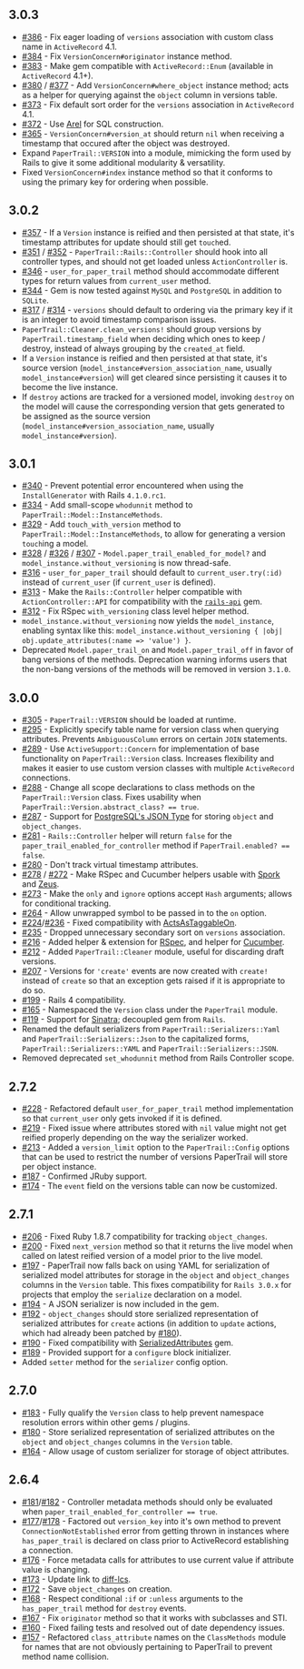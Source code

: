 ## 3.0.3

  - [#386](https://github.com/airblade/paper_trail/issues/386) - Fix eager loading of `versions` association with custom class name
    in `ActiveRecord` 4.1.
  - [#384](https://github.com/airblade/paper_trail/issues/384) - Fix `VersionConcern#originator` instance method.
  - [#383](https://github.com/airblade/paper_trail/pull/383) - Make gem compatible with `ActiveRecord::Enum` (available in `ActiveRecord` 4.1+).
  - [#380](https://github.com/airblade/paper_trail/pull/380) / [#377](https://github.com/airblade/paper_trail/issues/377) -
    Add `VersionConcern#where_object` instance method; acts as a helper for querying against the `object` column in versions table.
  - [#373](https://github.com/airblade/paper_trail/pull/373) - Fix default sort order for the `versions` association in `ActiveRecord` 4.1.
  - [#372](https://github.com/airblade/paper_trail/pull/372) - Use [Arel](https://github.com/rails/arel) for SQL construction.
  - [#365](https://github.com/airblade/paper_trail/issues/365) - `VersionConcern#version_at` should return `nil` when receiving a timestamp
    that occured after the object was destroyed.
  - Expand `PaperTrail::VERSION` into a module, mimicking the form used by Rails to give it some additional modularity & versatility.
  - Fixed `VersionConcern#index` instance method so that it conforms to using the primary key for ordering when possible.

## 3.0.2

  - [#357](https://github.com/airblade/paper_trail/issues/357) - If a `Version` instance is reified and then persisted at that state,
    it's timestamp attributes for update should still get `touch`ed.
  - [#351](https://github.com/airblade/paper_trail/pull/351) / [#352](https://github.com/airblade/paper_trail/pull/352) -
    `PaperTrail::Rails::Controller` should hook into all controller types, and should not get loaded unless `ActionController` is.
  - [#346](https://github.com/airblade/paper_trail/pull/346) - `user_for_paper_trail` method should accommodate different types
    for return values from `current_user` method.
  - [#344](https://github.com/airblade/paper_trail/pull/344) - Gem is now tested against `MySQL` and `PostgreSQL` in addition to `SQLite`.
  - [#317](https://github.com/airblade/paper_trail/issues/317) / [#314](https://github.com/airblade/paper_trail/issues/314) -
    `versions` should default to ordering via the primary key if it is an integer to avoid timestamp comparison issues.
  - `PaperTrail::Cleaner.clean_versions!` should group versions by `PaperTrail.timestamp_field` when deciding which ones to
    keep / destroy, instead of always grouping by the `created_at` field.
  - If a `Version` instance is reified and then persisted at that state, it's source version
    (`model_instance#version_association_name`, usually `model_instance#version`) will get cleared since persisting it causes it to
    become the live instance.
  - If `destroy` actions are tracked for a versioned model, invoking `destroy` on the model will cause the corresponding version that
    gets generated to be assigned as the source version (`model_instance#version_association_name`, usually `model_instance#version`).

## 3.0.1

  - [#340](https://github.com/airblade/paper_trail/issues/340) - Prevent potential error encountered when using the `InstallGenerator`
    with Rails `4.1.0.rc1`.
  - [#334](https://github.com/airblade/paper_trail/pull/334) - Add small-scope `whodunnit` method to `PaperTrail::Model::InstanceMethods`.
  - [#329](https://github.com/airblade/paper_trail/issues/329) - Add `touch_with_version` method to `PaperTrail::Model::InstanceMethods`,
    to allow for generating a version `touch`ing a model.
  - [#328](https://github.com/airblade/paper_trail/pull/328) / [#326](https://github.com/airblade/paper_trail/issues/326) /
    [#307](https://github.com/airblade/paper_trail/issues/307) - `Model.paper_trail_enabled_for_model?` and
    `model_instance.without_versioning` is now thread-safe.
  - [#316](https://github.com/airblade/paper_trail/issues/316) - `user_for_paper_trail` should default to `current_user.try(:id)`
    instead of `current_user` (if `current_user` is defined).
  - [#313](https://github.com/airblade/paper_trail/pull/313) - Make the `Rails::Controller` helper compatible with
    `ActionController::API` for compatibility with the [`rails-api`](https://github.com/rails-api/rails-api) gem.
  - [#312](https://github.com/airblade/paper_trail/issues/312) - Fix RSpec `with_versioning` class level helper method.
  - `model_instance.without_versioning` now yields the `model_instance`, enabling syntax like this:
    `model_instance.without_versioning { |obj| obj.update_attributes(:name => 'value') }`.
  - Deprecated `Model.paper_trail_on` and `Model.paper_trail_off` in favor of bang versions of the methods. Deprecation warning
    informs users that the non-bang versions of the methods will be removed in version `3.1.0`.

## 3.0.0

  - [#305](https://github.com/airblade/paper_trail/pull/305) - `PaperTrail::VERSION` should be loaded at runtime.
  - [#295](https://github.com/airblade/paper_trail/issues/295) - Explicitly specify table name for version class when
    querying attributes. Prevents `AmbiguousColumn` errors on certain `JOIN` statements.
  - [#289](https://github.com/airblade/paper_trail/pull/289) - Use `ActiveSupport::Concern` for implementation of base functionality on
    `PaperTrail::Version` class. Increases flexibility and makes it easier to use custom version classes with multiple `ActiveRecord` connections.
  - [#288](https://github.com/airblade/paper_trail/issues/288) - Change all scope declarations to class methods on the `PaperTrail::Version`
    class. Fixes usability when `PaperTrail::Version.abstract_class? == true`.
  - [#287](https://github.com/airblade/paper_trail/issues/287) - Support for
    [PostgreSQL's JSON Type](http://www.postgresql.org/docs/9.2/static/datatype-json.html) for storing `object` and `object_changes`.
  - [#281](https://github.com/airblade/paper_trail/issues/281) - `Rails::Controller` helper will return `false` for the
    `paper_trail_enabled_for_controller` method if `PaperTrail.enabled? == false`.
  - [#280](https://github.com/airblade/paper_trail/pull/280) - Don't track virtual timestamp attributes.
  - [#278](https://github.com/airblade/paper_trail/issues/278) / [#272](https://github.com/airblade/paper_trail/issues/272) -
    Make RSpec and Cucumber helpers usable with [Spork](https://github.com/sporkrb/spork) and [Zeus](https://github.com/burke/zeus).
  - [#273](https://github.com/airblade/paper_trail/pull/273) - Make the `only` and `ignore` options accept `Hash` arguments;
    allows for conditional tracking.
  - [#264](https://github.com/airblade/paper_trail/pull/264) - Allow unwrapped symbol to be passed in to the `on` option.
  - [#224](https://github.com/airblade/paper_trail/issues/224)/[#236](https://github.com/airblade/paper_trail/pull/236) -
    Fixed compatibility with [ActsAsTaggableOn](https://github.com/mbleigh/acts-as-taggable-on).
  - [#235](https://github.com/airblade/paper_trail/pull/235) - Dropped unnecessary secondary sort on `versions` association.
  - [#216](https://github.com/airblade/paper_trail/pull/216) - Added helper & extension for [RSpec](https://github.com/rspec/rspec),
    and helper for [Cucumber](http://cukes.info).
  - [#212](https://github.com/airblade/paper_trail/pull/212) - Added `PaperTrail::Cleaner` module, useful for discarding draft versions.
  - [#207](https://github.com/airblade/paper_trail/issues/207) - Versions for `'create'` events are now created with `create!` instead of 
    `create` so that an exception gets raised if it is appropriate to do so.
  - [#199](https://github.com/airblade/paper_trail/pull/199) - Rails 4 compatibility.
  - [#165](https://github.com/airblade/paper_trail/pull/165) - Namespaced the `Version` class under the `PaperTrail` module.
  - [#119](https://github.com/airblade/paper_trail/issues/119) - Support for [Sinatra](http://www.sinatrarb.com/); decoupled gem from `Rails`.
  - Renamed the default serializers from `PaperTrail::Serializers::Yaml` and `PaperTrail::Serializers::Json` to the capitalized forms,
    `PaperTrail::Serializers::YAML` and `PaperTrail::Serializers::JSON`.
  - Removed deprecated `set_whodunnit` method from Rails Controller scope.

## 2.7.2

  - [#228](https://github.com/airblade/paper_trail/issues/228) - Refactored default `user_for_paper_trail` method implementation
    so that `current_user` only gets invoked if it is defined.
  - [#219](https://github.com/airblade/paper_trail/pull/219) - Fixed issue where attributes stored with `nil` value might not get
    reified properly depending on the way the serializer worked.
  - [#213](https://github.com/airblade/paper_trail/issues/213) - Added a `version_limit` option to the `PaperTrail::Config` options
    that can be used to restrict the number of versions PaperTrail will store per object instance.
  - [#187](https://github.com/airblade/paper_trail/pull/187) - Confirmed JRuby support.
  - [#174](https://github.com/airblade/paper_trail/pull/174) - The `event` field on the versions table can now be customized.

## 2.7.1

  - [#206](https://github.com/airblade/paper_trail/issues/206) - Fixed Ruby 1.8.7 compatibility for tracking `object_changes`.
  - [#200](https://github.com/airblade/paper_trail/issues/200) - Fixed `next_version` method so that it returns the live model
    when called on latest reified version of a model prior to the live model.
  - [#197](https://github.com/airblade/paper_trail/issues/197) - PaperTrail now falls back on using YAML for serialization of
    serialized model attributes for storage in the `object` and `object_changes` columns in the `Version` table. This fixes
    compatibility for `Rails 3.0.x` for projects that employ the `serialize` declaration on a model.
  - [#194](https://github.com/airblade/paper_trail/issues/194) - A JSON serializer is now included in the gem.
  - [#192](https://github.com/airblade/paper_trail/pull/192) - `object_changes` should store serialized representation of serialized
    attributes for `create` actions (in addition to `update` actions, which had already been patched by
    [#180](https://github.com/airblade/paper_trail/pull/180)).
  - [#190](https://github.com/airblade/paper_trail/pull/190) - Fixed compatibility with
    [SerializedAttributes](https://github.com/technoweenie/serialized_attributes) gem.
  - [#189](https://github.com/airblade/paper_trail/pull/189) - Provided support for a `configure` block initializer.
  - Added `setter` method for the `serializer` config option.

## 2.7.0

  - [#183](https://github.com/airblade/paper_trail/pull/183) - Fully qualify the `Version` class to help prevent
    namespace resolution errors within other gems / plugins.
  - [#180](https://github.com/airblade/paper_trail/pull/180) - Store serialized representation of serialized attributes
    on the `object` and `object_changes` columns in the `Version` table.
  - [#164](https://github.com/airblade/paper_trail/pull/164) - Allow usage of custom serializer for storage of object attributes.

## 2.6.4

  - [#181](https://github.com/airblade/paper_trail/issues/181)/[#182](https://github.com/airblade/paper_trail/pull/182) -
    Controller metadata methods should only be evaluated when `paper_trail_enabled_for_controller == true`.
  - [#177](https://github.com/airblade/paper_trail/issues/177)/[#178](https://github.com/airblade/paper_trail/pull/178) -
    Factored out `version_key` into it's own method to prevent `ConnectionNotEstablished` error from getting thrown in
    instances where `has_paper_trail` is declared on class prior to ActiveRecord establishing a connection.
  - [#176](https://github.com/airblade/paper_trail/pull/176) - Force metadata calls for attributes to use current value
    if attribute value is changing.
  - [#173](https://github.com/airblade/paper_trail/pull/173) - Update link to [diff-lcs](https://github.com/halostatue/diff-lcs).
  - [#172](https://github.com/airblade/paper_trail/pull/172) - Save `object_changes` on creation.
  - [#168](https://github.com/airblade/paper_trail/pull/168) - Respect conditional `:if` or `:unless` arguments to the
    `has_paper_trail` method for `destroy` events.
  - [#167](https://github.com/airblade/paper_trail/pull/167) - Fix `originator` method so that it works with subclasses and STI.
  - [#160](https://github.com/airblade/paper_trail/pull/160) - Fixed failing tests and resolved out of date dependency issues.
  - [#157](https://github.com/airblade/paper_trail/pull/157) - Refactored `class_attribute` names on the `ClassMethods` module
    for names that are not obviously pertaining to PaperTrail to prevent method name collision.
